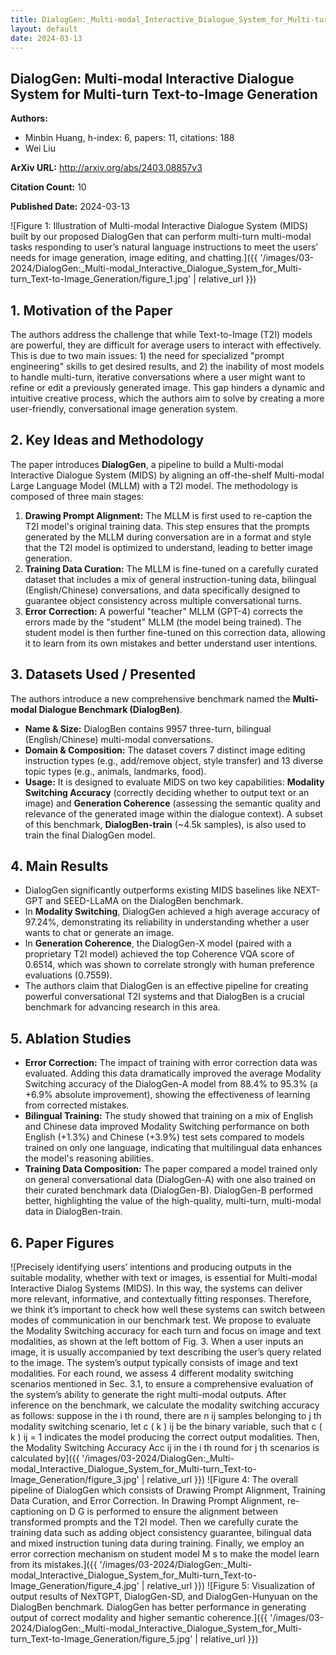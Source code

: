 ```yaml
---
title: DialogGen:_Multi-modal_Interactive_Dialogue_System_for_Multi-turn_Text-to-Image_Generation
layout: default
date: 2024-03-13
---
```

## DialogGen: Multi-modal Interactive Dialogue System for Multi-turn Text-to-Image Generation
**Authors:**
- Minbin Huang, h-index: 6, papers: 11, citations: 188
- Wei Liu

**ArXiv URL:** http://arxiv.org/abs/2403.08857v3

**Citation Count:** 10

**Published Date:** 2024-03-13

![Figure 1: Illustration of Multi-modal Interactive Dialogue System (MIDS) built by our proposed DialogGen that can perform multi-turn multi-modal tasks responding to user’s natural language instructions to meet the users’ needs for image generation, image editing, and chatting.]({{ '/images/03-2024/DialogGen:_Multi-modal_Interactive_Dialogue_System_for_Multi-turn_Text-to-Image_Generation/figure_1.jpg' | relative_url }})
## 1. Motivation of the Paper
The authors address the challenge that while Text-to-Image (T2I) models are powerful, they are difficult for average users to interact with effectively. This is due to two main issues: 1) the need for specialized "prompt engineering" skills to get desired results, and 2) the inability of most models to handle multi-turn, iterative conversations where a user might want to refine or edit a previously generated image. This gap hinders a dynamic and intuitive creative process, which the authors aim to solve by creating a more user-friendly, conversational image generation system.

## 2. Key Ideas and Methodology
The paper introduces **DialogGen**, a pipeline to build a Multi-modal Interactive Dialogue System (MIDS) by aligning an off-the-shelf Multi-modal Large Language Model (MLLM) with a T2I model. The methodology is composed of three main stages:

1.  **Drawing Prompt Alignment:** The MLLM is first used to re-caption the T2I model's original training data. This step ensures that the prompts generated by the MLLM during conversation are in a format and style that the T2I model is optimized to understand, leading to better image generation.
2.  **Training Data Curation:** The MLLM is fine-tuned on a carefully curated dataset that includes a mix of general instruction-tuning data, bilingual (English/Chinese) conversations, and data specifically designed to guarantee object consistency across multiple conversational turns.
3.  **Error Correction:** A powerful "teacher" MLLM (GPT-4) corrects the errors made by the "student" MLLM (the model being trained). The student model is then further fine-tuned on this correction data, allowing it to learn from its own mistakes and better understand user intentions.

## 3. Datasets Used / Presented
The authors introduce a new comprehensive benchmark named the **Multi-modal Dialogue Benchmark (DialogBen)**.

*   **Name & Size:** DialogBen contains 9957 three-turn, bilingual (English/Chinese) multi-modal conversations.
*   **Domain & Composition:** The dataset covers 7 distinct image editing instruction types (e.g., add/remove object, style transfer) and 13 diverse topic types (e.g., animals, landmarks, food).
*   **Usage:** It is designed to evaluate MIDS on two key capabilities: **Modality Switching Accuracy** (correctly deciding whether to output text or an image) and **Generation Coherence** (assessing the semantic quality and relevance of the generated image within the dialogue context). A subset of this benchmark, **DialogBen-train** (~4.5k samples), is also used to train the final DialogGen model.

## 4. Main Results
*   DialogGen significantly outperforms existing MIDS baselines like NEXT-GPT and SEED-LLaMA on the DialogBen benchmark.
*   In **Modality Switching**, DialogGen achieved a high average accuracy of 97.24%, demonstrating its reliability in understanding whether a user wants to chat or generate an image.
*   In **Generation Coherence**, the DialogGen-X model (paired with a proprietary T2I model) achieved the top Coherence VQA score of 0.6514, which was shown to correlate strongly with human preference evaluations (0.7559).
*   The authors claim that DialogGen is an effective pipeline for creating powerful conversational T2I systems and that DialogBen is a crucial benchmark for advancing research in this area.

## 5. Ablation Studies
*   **Error Correction:** The impact of training with error correction data was evaluated. Adding this data dramatically improved the average Modality Switching accuracy of the DialogGen-A model from 88.4% to 95.3% (a +6.9% absolute improvement), showing the effectiveness of learning from corrected mistakes.
*   **Bilingual Training:** The study showed that training on a mix of English and Chinese data improved Modality Switching performance on both English (+1.3%) and Chinese (+3.9%) test sets compared to models trained on only one language, indicating that multilingual data enhances the model's reasoning abilities.
*   **Training Data Composition:** The paper compared a model trained only on general conversational data (DialogGen-A) with one also trained on their curated benchmark data (DialogGen-B). DialogGen-B performed better, highlighting the value of the high-quality, multi-turn, multi-modal data in DialogBen-train.

## 6. Paper Figures
![Precisely identifying users’ intentions and producing outputs in the suitable modality, whether with text or images, is essential for Multi-modal Interactive Dialog Systems (MIDS). In this way, the systems can deliver more relevant, informative, and contextually fitting responses. Therefore, we think it’s important to check how well these systems can switch between modes of communication in our benchmark test. We propose to evaluate the Modality Switching accuracy for each turn and focus on image and text modalities, as shown at the left bottom of Fig. 3. When a user inputs an image, it is usually accompanied by text describing the user’s query related to the image. The system’s output typically consists of image and text modalities. For each round, we assess 4 different modality switching scenarios mentioned in Sec. 3.1, to ensure a comprehensive evaluation of the system’s ability to generate the right multi-modal outputs. After inference on the benchmark, we calculate the modality switching accuracy as follows: suppose in the i th round, there are n ij samples belonging to j th modality switching scenario, let c ( k ) ij be the binary variable, such that c ( k ) ij = 1 indicates the model producing the correct output modalities. Then, the Modality Switching Accuracy Acc ij in the i th round for j th scenarios is calculated by]({{ '/images/03-2024/DialogGen:_Multi-modal_Interactive_Dialogue_System_for_Multi-turn_Text-to-Image_Generation/figure_3.jpg' | relative_url }})
![Figure 4: The overall pipeline of DialogGen which consists of Drawing Prompt Alignment, Training Data Curation, and Error Correction. In Drawing Prompt Alignment, re-captioning on D G is performed to ensure the alignment between transformed prompts and the T2I model. Then we carefully curate the training data such as adding object consistency guarantee, bilingual data and mixed instruction tuning data during training. Finally, we employ an error correction mechanism on student model M s to make the model learn from its mistakes.]({{ '/images/03-2024/DialogGen:_Multi-modal_Interactive_Dialogue_System_for_Multi-turn_Text-to-Image_Generation/figure_4.jpg' | relative_url }})
![Figure 5: Visualization of output results of NexTGPT, DialogGen-SD, and DialogGen-Hunyuan on the DialogBen benchmark. DialogGen has better performance in generating output of correct modality and higher semantic coherence.]({{ '/images/03-2024/DialogGen:_Multi-modal_Interactive_Dialogue_System_for_Multi-turn_Text-to-Image_Generation/figure_5.jpg' | relative_url }})
